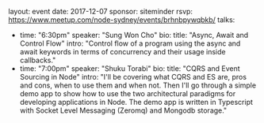 layout: event
date: 2017-12-07
sponsor: siteminder
rsvp: https://www.meetup.com/node-sydney/events/brhnbpywqbkb/
talks:
   - time: "6:30pm"
    speaker: "Sung Won Cho"
    bio:
    title: "Async, Await and Control Flow"
    intro: "Control flow of a program using the async and await keywords in terms of concurrency and their usage inside callbacks."
   - time: "7:00pm"
    speaker: "Shuku Torabi"
    bio:
    title: "CQRS and Event Sourcing in Node"
    intro: "I'll be covering what CQRS and ES are, pros and cons, when to use them and when not. Then I'll go through a simple demo app to show how to use the two architectural paradigms for developing applications in Node. The demo app is written in Typescript with Socket Level Messaging (Zeromq) and Mongodb storage."
